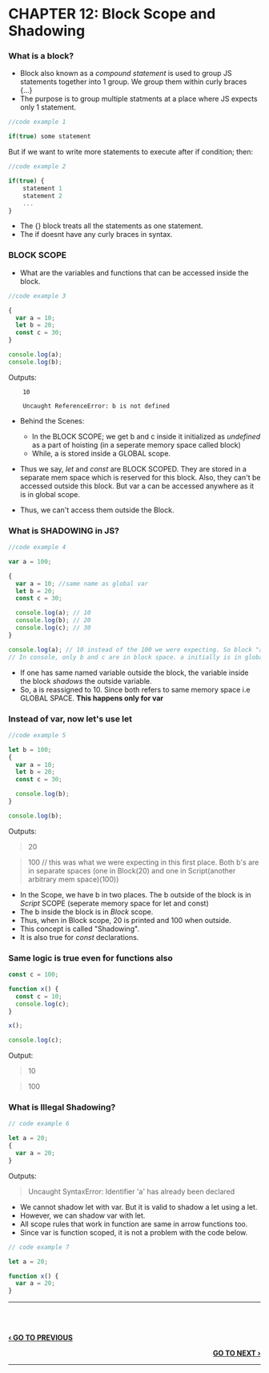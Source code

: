 # CHAPTER 12: Block Scope and Shadowing

### What is a block?

- Block also known as a _compound statement_ is used to group JS statements together into 1 group. We group them within curly braces {...}
- The purpose is to group multiple statments at a place where JS expects only 1 statement.

```javascript
//code example 1

if(true) some statement
```

But if we want to write more statements to execute after if condition; then:

```javascript
//code example 2

if(true) {
    statement 1
    statement 2
    ...
}
```

- The {} block treats all the statements as one statement.
- The if doesnt have any curly braces in syntax.

### **BLOCK SCOPE**

- What are the variables and functions that can be accessed inside the block.

```javascript
//code example 3

{
  var a = 10;
  let b = 20;
  const c = 30;
}

console.log(a);
console.log(b);
```

Outputs:

        10

        Uncaught ReferenceError: b is not defined

- Behind the Scenes:

  - In the BLOCK SCOPE; we get b and c inside it initialized as _undefined_ as a part of hoisting (in a seperate memory space called block)
  - While, a is stored inside a GLOBAL scope.

- Thus we say, _let_ and _const_ are BLOCK SCOPED. They are stored in a separate mem space which is reserved for this block. Also, they can't be accessed outside this block. But var a can be accessed anywhere as it is in global scope.
- Thus, we can't access them outside the Block.

### **What is SHADOWING in JS?**

```javascript
//code example 4

var a = 100;

{
  var a = 10; //same name as global var
  let b = 20;
  const c = 30;

  console.log(a); // 10
  console.log(b); // 20
  console.log(c); // 30
}

console.log(a); // 10 instead of the 100 we were expecting. So block "a" modified val of global "a" as well.
// In console, only b and c are in block space. a initially is in global space(a = 100), and when a = 10 line is run, a is not created in block space, but replaces 100 with 10 in global space itself.
```

- If one has same named variable outside the block, the variable inside the block _shadows_ the outside variable.
- So, a is reassigned to 10. Since both refers to same memory space i.e GLOBAL SPACE. **This happens only for var**

### Instead of var, now let's use let

```javascript
//code example 5

let b = 100;
{
  var a = 10;
  let b = 20;
  const c = 30;

  console.log(b);
}

console.log(b);
```

Outputs:

> 20

> 100 // this was what we were expecting in this first place. Both b's are in separate spaces (one in Block(20) and one in Script(another arbitrary mem space)(100))

- In the Scope, we have b in two places. The b outside of the block is in _Script_ SCOPE (seperate memory space for let and const)
- The b inside the block is in _Block_ scope.
- Thus, when in Block scope, 20 is printed and 100 when outside.
- This concept is called "Shadowing".
- It is also true for _const_ declarations.

### Same logic is true even for functions also

```javascript
const c = 100;

function x() {
  const c = 10;
  console.log(c);
}

x();

console.log(c);
```

Output:

> 10

> 100

### **What is Illegal Shadowing?**

```javascript
// code example 6

let a = 20;
{
  var a = 20;
}
```

Outputs:

> Uncaught SyntaxError: Identifier 'a' has already been declared

- We cannot shadow let with var. But it is valid to shadow a let using a let.
- However, we can shadow var with let.
- All scope rules that work in function are same in arrow functions too.
- Since var is function scoped, it is not a problem with the code below.

```javascript
// code example 7

let a = 20;

function x() {
  var a = 20;
}
```

---

<br><br>

<p align="left">
  <a href="./11_let_And_const_deadzone_errors.md"><b>‹ GO TO PREVIOUS</b></a>
</p>

<p align="right">
  <a href="./13_Closures.md"><b>GO TO NEXT ›</b></a>
</p>

---
